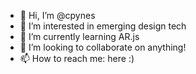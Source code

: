 - 👋 Hi, I’m @cpynes
- 👀 I’m interested in emerging design tech
- 🌱 I’m currently learning AR.js
- 💞️ I’m looking to collaborate on anything!
- 📫 How to reach me: here :)

<!---
cpynes/cpynes is a ✨ special ✨ repository because its `README.md` (this file) appears on your GitHub profile.
You can click the Preview link to take a look at your changes.
--->

